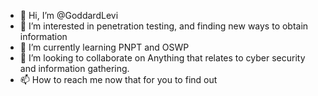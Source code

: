 - 👋 Hi, I’m @GoddardLevi
- 👀 I’m interested in penetration testing, and finding new ways to obtain information
- 🌱 I’m currently learning PNPT and OSWP
- 💞️ I’m looking to collaborate on Anything that relates to cyber security and information gathering.
- 📫 How to reach me now that for you to find out

<!---
GoddardLevi/GoddardLevi is a ✨ special ✨ repository because its `README.md` (this file) appears on your GitHub profile.
You can click the Preview link to take a look at your changes.
--->
